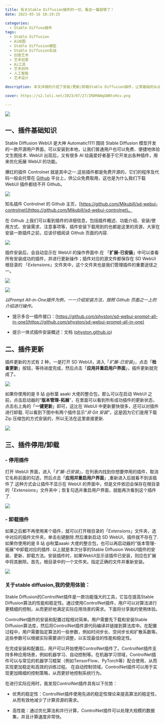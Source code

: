 ```yaml
---
title: 有关Stable Diffusion插件的一切，看这一篇就够了！
date: 2023-05-16 18:19:25

categories:
  - Stable Diffuse插件
tags:
  - Stable Diffusion
  - Ai绘图
  - Stable Diffusion模型
  - Stable Diffusion实战
  - 创意艺术
  - 艺术创意
  - Ai工具
  - 艺术创作
  - 人工智能
  - 艺术设计

description: 本文详细的介绍了安装/更新/卸载Stable Diffusion插件，让零基础的从业者也能从容不迫的进行工具更新与使用。

cover: https://s2.loli.net/2023/07/27/IRDMANqGWBtxHiv.png

---
```


![](https://s2.loli.net/2023/07/27/IRDMANqGWBtxHiv.png)

## 一、插件基础知识

Stable Diffusion WebUI 是大神 Automatic1111 围绕 Stable Diffusion 模型开发的一款开源用户界面，可以安装到本地，让我们普通用户也可以免费、便捷地体验文生图技术. WebUI 出现后，又有很多 AI 绘画爱好者基于它开发出各种插件，用来优化拓展 WebUI 的功能。

爆红的插件 Controlnet 就是其中之一.这些插件都是免费开源的，它们的程序及代码一般会托管在 [Github](https://github.com/) 平台上，供公众免费取用，这也是为什么我们下载 WebUI 插件都绕不开 Github。

![](https://s2.loli.net/2023/07/27/d6gXeJBoSq4D8vy.jpg)

知名插件 Controlnet 的 Github 主页，[https://github.com/Mikubill/sd-webui-controlnet](https://github.com/Mikubill/sd-webui-controlnet)。

在 Github 上我们可以看到插件的详细信息，包括插件概述、功能介绍、安装/使用方式、安装需求、注意事项等，插件安装下载用到的也都是这里的资源，大家在安装一款插件之前，应该仔细阅读 Github 页面的内容. 

![](https://s2.loli.net/2023/07/27/oP3IlvZkY4c8NB2.jpg)

插件安装后，会自动显示在 WebUI 的操作界面中.在 「**扩展-已安装**」中可以查看所有安装成功的插件，并进行更新操作；插件对应的源文件都保存在 SD WebUI 根目录的 「*Extensions*」文件夹中，这个文件夹也是我们管理插件的重要途径之一。

![](https://s2.loli.net/2023/07/27/qPWRTOmY1diN7AS.jpg)

![](https://s2.loli.net/2023/07/27/tgKHF6kDclwdPmL.jpg)

*以Prompt All-in-One插件为例，一一介绍安装方法，按照 Github 页面之一上的介绍进行操作。*

- 提示多合一插件接口：[https://github.com/physton/sd-webui-prompt-all-in-one](https://github.com/physton/sd-webui-prompt-all-in-one)

- 提示一体式插件安装概述：文档 ([physton.github.io](https://physton.github.io/sd-webui-prompt-all-in-one-assets/#/zh-cn/Installation))

## 二、插件更新

插件更新的方式有 2 种，一是打开 SD WebUI，进入「*扩展-已安装*」，点击「**检查更新**」按钮，等待进度完成，然后点击「**应用并重启用户界面**」，插件更新就完成了。

![](https://s2.loli.net/2023/07/27/XJPv5SZtNnL1z8q.jpg)

如果你使用的是 B 站 @秋葉 aaaki 大佬的整合包，那么可以在启动 WebUI 之前，点击启动器的“**版本管理-拓展**”，在里面可以看到所有成功插件的更新状态，点击右上角的「**一键更新**」即可，这比在 WebUI 中更新要快很多，还可以对插件进行卸载. 可以看到下图中有两个插件显示“*非 Git 安装*”，这是因为它们是用下载 Zip 压缩包的方式安装的，所以无法在这里直接更新. 

![](https://s2.loli.net/2023/07/27/srEJNjObVR2opt4.jpg)

## 三、插件停用/卸载

### - 停用插件

打开 WebUI 界面，进入「*扩展-已安装*」，在列表内找到你想要停用的插件，取消它名称前面的勾选，然后点击「**应用并重启用户界面**」,重新进入后就看不到该插件了.这种方式会让插件不显示在 WebUI 的界面中，但是文件依旧会保存在根目录的「*Extensions*」文件夹中；恢复勾选并重启用户界面，就能再次看到这个插件 了.

![](https://s2.loli.net/2023/07/27/SCjx8uv2QNUlfDV.jpg)

### - 卸载插件

如果之后都不再使用某个插件，就可以打开根目录的「*Extensions*」文件夹，选中对应的插件文件夹，单击右键删除.然后重新启动 SD WebUI，插件就不存在了.如果你使用的是 B 站 @秋葉aaaki 大佬的整合包，也可以再启动器的“版本管理-拓展”中卸载对应的插件. 以上就是本次分享的Stable Diffusion WebUI插件的安装、更新、卸载方法。安装插件时，如果WebUI显示该插件已安装，则应在扩展中将其删除。首先，根目录中的一个文件夹。指定正确的文件并重新安装。

![](https://s2.loli.net/2023/07/27/QfpCkLsb2qOGH79.jpg)

### 关于stable diffusion,我的使用体验：

Stable Diffusion的ControlNet插件是一款功能强大的工具，它旨在提高Stable Diffusion算法的性能和稳定性。通过使用ControlNet插件，用户可以对算法进行更精细的控制，从而更好地满足实际应用场景的需求。下面将分享我的使用体验。

ControlNet插件的安装和配置过程相对简单。用户需要先下载和安装Stable Diffusion算法库，然后将ControlNet插件源代码编译并链接到算法库中。在配置过程中，用户需要指定算法的一些参数，例如时间步长、空间步长和扩散系数等。这些参数可以根据实际需要进行调整，以实现最佳的性能和稳定性。

在完成安装和配置后，用户可以开始使用ControlNet插件了。ControlNet插件支持多种应用场景，例如机器学习、自动控制等。在机器学习领域，ControlNet插件可以与常见的机器学习框架（例如TensorFlow、PyTorch等）配合使用，从而实现更加稳定和高效的训练过程。
在自动控制领域，ControlNet插件可以用于实现更加精细的控制策略，从而更好地控制系统行为。

在进行实际应用时，我发现ControlNet插件具有以下优势：

- 优秀的稳定性：ControlNet插件使用先进的稳定性理论来提高算法的稳定性，从而有效地减少了计算资源的需求。

- 高性能：通过优化算法和并行计算，ControlNet插件可以处理大规模的数据集，并且计算速度非常快。



